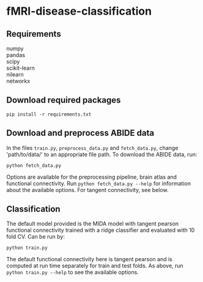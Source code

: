 # fMRI-disease-classification

## Requirements
numpy  
pandas  
scipy  
scikit-learn  
nilearn  
networkx
## Download required packages
```
pip install -r requirements.txt
```
## Download and preprocess ABIDE data
In the files ``train.py``, ``preprocess_data.py`` and ``fetch_data.py``, change 'path/to/data/' to an appropriate file path.
To download the ABIDE data, run:
```
python fetch_data.py
```
Options are available for the preprocessing pipeline, brain atlas and functional connectivity. Run `python fetch_data.py --help` for information about the available options. For tangent connectivity, see below.

## Classification
The default model provided is the MIDA model with tangent pearson functional connectivity trained with a ridge classifier and evaluated with 10 fold CV. Can be run by:
```
python train.py
```
The default functional connectivity here is tangent pearson and is computed at run time separately for train and test folds. As above, run `python train.py --help` to see the available options.
